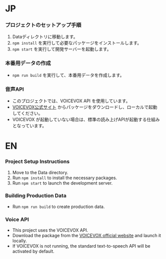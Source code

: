 # JP

### プロジェクトのセットアップ手順

1. Dataディレクトリに移動します。
2. `npm install` を実行して必要なパッケージをインストールします。
3. `npm start` を実行して開発サーバーを起動します。

### 本番用データの作成

- `npm run build` を実行して、本番用データを作成します。

### 音声API

- このプロジェクトでは、VOICEVOX API を使用しています。
- [VOICEVOX公式サイト](https://voicevox.hiroshiba.jp/) からパッケージをダウンロードし、ローカルで起動してください。
- VOICEVOX が起動していない場合は、標準の読み上げAPIが起動する仕組みとなっています。

# EN

### Project Setup Instructions

1. Move to the Data directory.
2. Run `npm install` to install the necessary packages.
3. Run `npm start` to launch the development server.

### Building Production Data

- Run `npm run build` to create production data.

### Voice API

- This project uses the VOICEVOX API.
- Download the package from the [VOICEVOX official website](https://voicevox.hiroshiba.jp/) and launch it locally.
- If VOICEVOX is not running, the standard text-to-speech API will be activated by default.